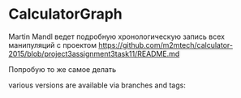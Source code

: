 # CalculatorGraph

Martin Mandl ведет подробную хронологическую запись всех манипуляций с проектом
https://github.com/m2mtech/calculator-2015/blob/project3assignment3task11/README.md

Попробую то же самое делать

various versions are available via branches and tags:



